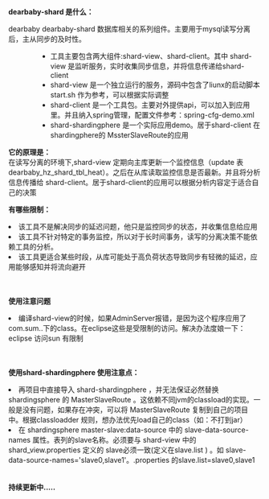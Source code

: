 
   <strong>dearbaby-shard 是什么：</strong>
   <p>dearbaby dearbaby-shard 数据库相关的系列组件。主要用于mysql读写分离后，主从同步的及时性。
   <ul style='margin-left:60px;'>
   <li>工具主要包含两大组件:shard-view、shard-client。其中 shard-view 是监听服务，实时收集同步信息，并将信息传递给shard-client</li>
   <li>shard-view 是一个独立运行的服务，源码中包含了liunx的启动脚本start.sh 作为参考，可以根据实际调整 </li>
   <li>shard-client 是一个工具包。主要对外提供api，可以加入到应用里。并且纳入spring管理，配置文件参考：spring-cfg-demo.xml</li>
   <li>shard-shardingphere 是一个实际应用demo。居于shard-client 在 shardingphere的 MssterSlaveRoute的应用</li>
   </ul>
   </p>
   
   <p>
   <strong>它的原理是：</strong><br/> 
   在读写分离的环境下,shard-view 定期向主库更新一个监控信息（update 表 dearbaby_hz_shard_tbl_heat）。之后在从库读取监控信息是否最新。并且将分析信息传播给
   shard-client。居于shard-client的应用可以根据分析内容定于适合自己的决策
   </p>
   
    
   <strong>有哪些限制：</strong>
   <li>该工具不是解决同步的延迟问题，他只是监控同步的状态，并收集信息给应用</li>
   <li>该工具不针对特定的事务监控，所以对于长时间事务，读写的分离决策不能依赖工具的分析。</li>
   <li>该工具更适合某些时段，从库可能处于高负荷状态导致同步有轻微的延迟，应用能够感知并将流向避开</li>
   <br/><br/>
   
   
   <strong>使用注意问题</strong>
   <li>编译shard-view的时候，如果AdminServer报错，是因为这个程序应用了 com.sum..下的class。在eclipse这些是受限制的访问。解决办法度娘一下：eclipse 访问sun 有限制 </li>
   <br/><br/>
   
   <strong>使用shard-shardingphere 使用注意点：</strong>
   <li>再项目中直接导入 shard-shardingphere ，并无法保证必然替换shardingsphere 的 MasterSlaveRoute 。这依赖不同jvm的classload的实现。一般是没有问题，如果存在冲突，可以将 MasterSlaveRoute 复制到自己的项目中。根据classloadder 规则，想办法优先load自己的class（如：不打到jar） </li>
   <li>在 shardingsphere master-slave:data-source  中的 slave-data-source-names 属性。表列的slave名称。必须要与 shard-view 中的shard_view.properties 定义的 slave必须一致(定义在slave.list ) 。如 slave-data-source-names='slave0,slave1'。.properties 的slave.list=slave0,slave1 </li>
   <br/><br/>
   <strong>持续更新中.....</strong>

